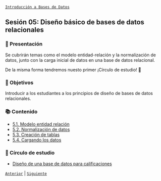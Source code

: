 [`Introducción a Bases de Datos`](../README.md)

## Sesión 05: Diseño básico de bases de datos relacionales

### 🌿 Presentación 

Se cubrirán temas como el modelo entidad-relación y la normalización de datos, junto con la carga inicial de datos en una base de datos relacional.

De la misma forma tendremos nuesto primer ¡Círculo de estudio! :star2:

### 🎯 Objetivos

Introducir a los estudiantes a los principios de diseño de bases de datos relacionales.

### 📚 Contenido

- [5.1. Modelo entidad relación](tema01/README.md)
- [5.2. Normalización de datos](tema02/README.md)
- [5.3. Creación de tablas](tema03/README.md)
- [5.4. Cargando los datos](tema04/README.md)

### :brain: Círculo de estudio

- [Diseño de una base de datos para calificaciones](circulo_estudio/README.md)

[`Anterior`](../sesion04/tema04/ejemplo04/README.md) | [`Siguiente`](tema01/README.md)
